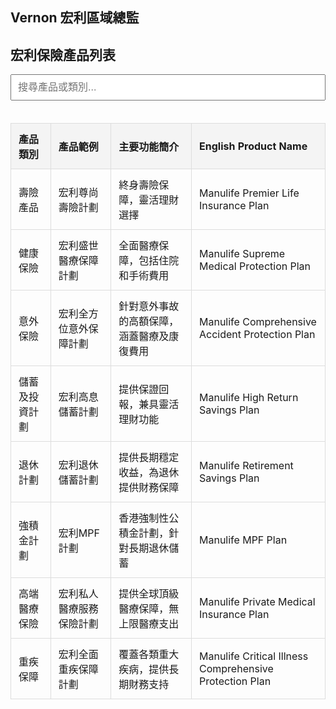 <!DOCTYPE html>
<html lang="zh-HK">
<head>
	<meta charset="UTF-8">
	<meta name="viewport" content="width=device-width, initial-scale=1.0">
	<title>宏利保險產品列表</title>
	<style>
    	table {
        	width: 100%;
        	border-collapse: collapse;
    	}
    	th, td {
        	padding: 12px;
        	border: 1px solid #ddd;
        	text-align: left;
    	}
    	th {
        	cursor: pointer;
        	background-color: #f4f4f4;
    	}
    	tr:hover {
        	background-color: #f1f1f1;
    	}
    	#searchInput {
        	margin-bottom: 20px;
        	padding: 10px;
        	width: 100%;
        	font-size: 16px;
        	box-sizing: border-box;
    	}
	</style>
</head>
<body>
<h2>Vernon 宏利區域總監</h2>
<h2>宏利保險產品列表</h2>
<input type="text" id="searchInput" onkeyup="searchTable()" placeholder="搜尋產品或類別...">

<table id="productTable">
	<thead>
    	<tr>
        	<th>產品類別</th>
        	<th>產品範例</th>
        	<th>主要功能簡介</th>
        	<th>English Product Name</th>
    	</tr>
	</thead>
	<tbody>
    	<tr>
        	<td>壽險產品</td>
        	<td>宏利尊尚壽險計劃</td>
        	<td>終身壽險保障，靈活理財選擇</td>
        	<td>Manulife Premier Life Insurance Plan</td>
    	</tr>
    	<tr>
        	<td>健康保險</td>
        	<td>宏利盛世醫療保障計劃</td>
        	<td>全面醫療保障，包括住院和手術費用</td>
        	<td>Manulife Supreme Medical Protection Plan</td>
    	</tr>
    	<tr>
        	<td>意外保險</td>
        	<td>宏利全方位意外保障計劃</td>
        	<td>針對意外事故的高額保障，涵蓋醫療及康復費用</td>
        	<td>Manulife Comprehensive Accident Protection Plan</td>
    	</tr>
    	<tr>
        	<td>儲蓄及投資計劃</td>
        	<td>宏利高息儲蓄計劃</td>
        	<td>提供保證回報，兼具靈活理財功能</td>
        	<td>Manulife High Return Savings Plan</td>
    	</tr>
    	<tr>
        	<td>退休計劃</td>
        	<td>宏利退休儲蓄計劃</td>
        	<td>提供長期穩定收益，為退休提供財務保障</td>
        	<td>Manulife Retirement Savings Plan</td>
    	</tr>
    	<tr>
        	<td>強積金計劃</td>
        	<td>宏利MPF計劃</td>
        	<td>香港強制性公積金計劃，針對長期退休儲蓄</td>
        	<td>Manulife MPF Plan</td>
    	</tr>
    	<tr>
        	<td>高端醫療保險</td>
        	<td>宏利私人醫療服務保險計劃</td>
        	<td>提供全球頂級醫療保障，無上限醫療支出</td>
        	<td>Manulife Private Medical Insurance Plan</td>
    	</tr>
    	<tr>
        	<td>重疾保障</td>
        	<td>宏利全面重疾保障計劃</td>
        	<td>覆蓋各類重大疾病，提供長期財務支持</td>
        	<td>Manulife Critical Illness Comprehensive Protection Plan</td>
    	</tr>
	</tbody>
</table>

<script>
// 搜尋功能
function searchTable() {
	var input, filter, table, tr, td, i, j, txtValue, visible;
	input = document.getElementById("searchInput");
	filter = input.value.toLowerCase();
	table = document.getElementById("productTable");
	tr = table.getElementsByTagName("tr");

	for (i = 1; i < tr.length; i++) {
    	visible = false;
    	td = tr[i].getElementsByTagName("td");
    	for (j = 0; j < td.length; j++) {
        	if (td[j]) {
            	txtValue = td[j].textContent || td[j].innerText;
            	if (txtValue.toLowerCase().indexOf(filter) > -1) {
                	visible = true;
                	break;
            	}
        	}
    	}
    	tr[i].style.display = visible ? "" : "none";
	}
}
</script>

</body>
</html>
